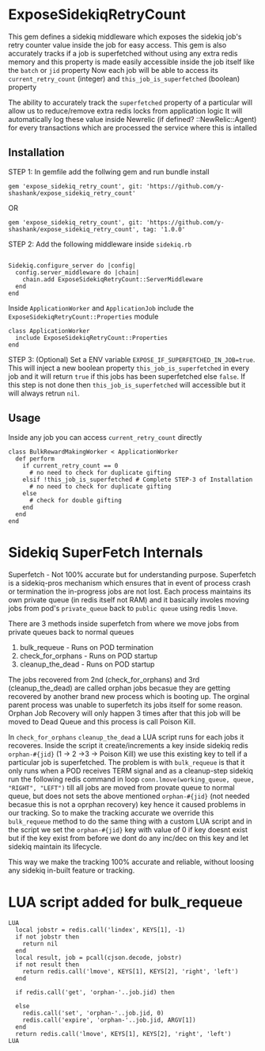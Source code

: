 # ExposeSidekiqRetryCount

This gem defines a sidekiq middleware which exposes the sidekiq job's retry counter value inside the job for easy access.
This gem is also accurately tracks if a job is superfetched without using any extra redis memory and this property is made easily accessible inside the job itself like the `batch` or `jid` property
Now each job will be able to access its `current_retry_count` (integer) and `this_job_is_superfetched` (boolean) property

The ability to accurately track the `superfetched` property of a particular will allow us to reduce/remove extra redis locks from application logic
It will automatically log these value inside Newrelic (if defined? ::NewRelic::Agent) for every transactions which are processed the service where this is intalled

## Installation

STEP 1: In gemfile add the follwing gem and run bundle install

```
gem 'expose_sidekiq_retry_count', git: 'https://github.com/y-shashank/expose_sidekiq_retry_count'
```
OR
```
gem 'expose_sidekiq_retry_count', git: 'https://github.com/y-shashank/expose_sidekiq_retry_count', tag: '1.0.0'
```


STEP 2: Add the following middleware inside `sidekiq.rb`

```

Sidekiq.configure_server do |config|
  config.server_middleware do |chain|
    chain.add ExposeSidekiqRetryCount::ServerMiddleware
  end
end

```

Inside `ApplicationWorker` and `ApplicationJob` include the `ExposeSidekiqRetryCount::Properties` module

```
class ApplicationWorker
  include ExposeSidekiqRetryCount::Properties
end
```

STEP 3: (Optional) Set a ENV variable `EXPOSE_IF_SUPERFETCHED_IN_JOB=true`. This will inject a new boolean property `this_job_is_superfetched` in every job and it will return `true` if this jobs has been superfetched else `false`. If this step is not done then `this_job_is_superfetched` will accessible but it will always retrun `nil`.


## Usage

Inside any job you can access `current_retry_count` directly

```
class BulkRewardMakingWorker < ApplicationWorker
  def perform
    if current_retry_count == 0
      # no need to check for duplicate gifting
    elsif !this_job_is_superfetched # Complete STEP-3 of Installation
      # no need to check for duplicate gifting
    else
      # check for double gifting
    end
  end
end
```

# Sidekiq SuperFetch Internals

Superfetch - Not 100% accurate but for understanding purpose. Superfetch is a sidekiq-pros mechanism which ensures that in event of process crash or termination the in-progress jobs are not lost. Each process maintains its own private queue (in redis itself not RAM) and it basically involes moving jobs from pod's `private_queue` back to `public queue` using redis `lmove`. 

There are 3 methods inside superfetch from where we move jobs from private queues back to normal queues
1. bulk_requeue - Runs on POD termination
2. check_for_orphans - Runs on POD startup
3. cleanup_the_dead  - Runs on POD startup

The jobs recovered from 2nd (check_for_orphans) and 3rd (cleanup_the_dead) are called orphan jobs becasue they are getting recovered by another brand new process which is booting up. The orginal parent process was unable to superfetch its jobs itself for some reason.
Orphan Job Recovery will only happen 3 times after that this job will be moved to Dead Queue and this process is call Poison Kill.

In `check_for_orphans` `cleanup_the_dead` a LUA script runs for each jobs it recoveres. Inside the script it create/increments a key inside sidekiq redis `orphan-#{jid}` (1 -> 2 ->3 -> Poison Kill) we use this existing key to tell if a particular job is superfetched. The problem is with `bulk_requeue` is that it only runs when a POD receives TERM signal and as a cleanup-step sidekiq run the following redis command in loop `conn.lmove(working_queue, queue, "RIGHT", "LEFT")` till all jobs are moved from provate queue to normal queue, but does not sets the above mentioned `orphan-#{jid}` (not needed becasue this is not a oprphan recovery) key hence it caused problems in our tracking. 
So to make the tracking accurate we override this `bulk_requeue` method to do the same thing with a custom LUA script and in the script we set the `orphan-#{jid}` key with value of 0 if key doesnt exist but if the key exist from before we dont do any inc/dec on this key and let sidekiq maintain its lifecycle.

This way we make the tracking 100% accurate and reliable, without loosing any sidekiq in-built feature or tracking.

# LUA script added for bulk_requeue

```
LUA
  local jobstr = redis.call('lindex', KEYS[1], -1)
  if not jobstr then
    return nil
  end
  local result, job = pcall(cjson.decode, jobstr)
  if not result then
    return redis.call('lmove', KEYS[1], KEYS[2], 'right', 'left')
  end

  if redis.call('get', 'orphan-'..job.jid) then

  else
    redis.call('set', 'orphan-'..job.jid, 0)
    redis.call('expire', 'orphan-'..job.jid, ARGV[1])
  end
  return redis.call('lmove', KEYS[1], KEYS[2], 'right', 'left')
LUA
```
